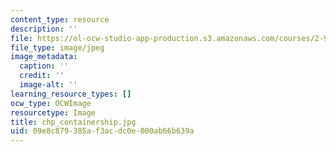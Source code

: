 ```yaml
---
content_type: resource
description: ''
file: https://ol-ocw-studio-app-production.s3.amazonaws.com/courses/2-964-economics-of-marine-transportation-industries-fall-2006/09e8c879385af3acdc0e000ab66b639a_chp_containership.jpg
file_type: image/jpeg
image_metadata:
  caption: ''
  credit: ''
  image-alt: ''
learning_resource_types: []
ocw_type: OCWImage
resourcetype: Image
title: chp_containership.jpg
uid: 09e8c879-385a-f3ac-dc0e-000ab66b639a
---
```

